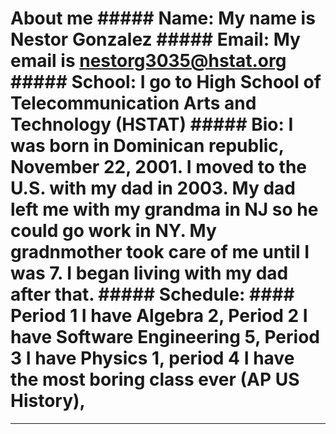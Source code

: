 # About me  ##### Name:  My name is Nestor Gonzalez  ##### Email:  My email is nestorg3035@hstat.org  ##### School:  I go to High School of Telecommunication Arts and Technology (HSTAT)  ##### Bio:  I was born in Dominican republic, November 22, 2001. I moved to the U.S. with my dad in 2003.  My dad left me with my grandma in NJ so he could go work in NY. My gradnmother took care of me until I was 7.  I began living with my dad after that.   ##### Schedule:  #### Period 1 I have Algebra 2, Period 2 I have Software Engineering 5, Period 3 I have Physics 1, period 4 I have the most boring class ever (AP US History),    
---